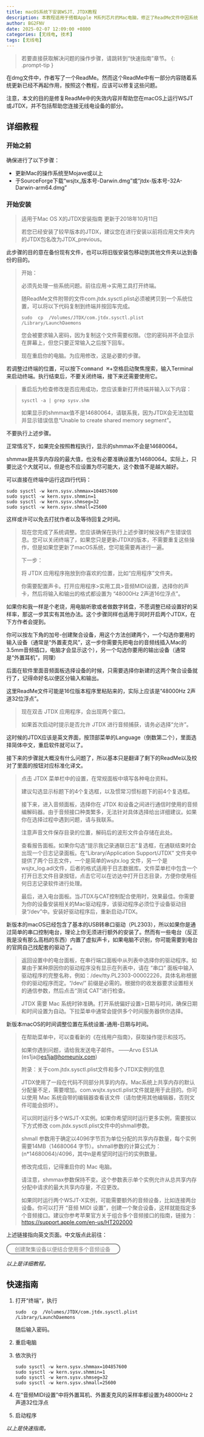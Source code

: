 ```yaml
---
title: macOS系统下安装WSJT、JTDX教程
description: 本教程适用于搭载Apple M系列芯片的Mac电脑，修正了ReadMe文件中因系统版本更新导致失效的内容
author: BG2FNV
date: 2025-02-07 12:09:00 +0800
categories: [无线电, 技术]
tags: [无线电]
---
```


> 若要直接获取解决问题的操作步骤，请跳转到“快速指南”章节。
{: .prompt-tip }

在dmg文件中，作者写了一个ReadMe。然而这个ReadMe中有一部分内容随着系统更新已经不再起作用，按照这个教程，应该可以修复这些问题。

注意，本文的目的是修复ReadMe中的失效内容并帮助您在macOS上运行WSJT或JTDX，并不包括帮助您连接无线电设备的部分。

## 详细教程

### 开始之前

确保进行了以下步骤：

- 更新Mac的操作系统至Mojave或以上
- 于SourceForge下载“wsjtx_版本号-Darwin.dmg”或“jtdx-版本号-32A-Darwin-arm64.dmg”

### 开始安装

> 适用于Mac OS X的JTDX安装指南
> 更新于2018年10月11日
> 
> 若您已经安装了较早版本的JTDX，建议您在进行安装以前将应用文件夹内的JTDX包名改为JTDX_previous。


此步骤的目的意在备份现有文件，也可以将旧版安装包移动到其他文件夹以达到备份的目的。

> 开始：
>
> 必须先处理一些系统问题。前往应用->实用工具打开终端。
>
> 随ReadMe文件附带的文件com.jtdx.sysctl.plist必须被拷贝到一个系统位置，可以将以下代码复制到终端并按回车完成。
>
> ```shell
> sudo  cp  /Volumes/JTDX/com.jtdx.sysctl.plist  /Library/LaunchDaemons
> ```
>
> 您会被要求输入密码，因为复制这个文件需要权限。（您的密码并不会显示在屏幕上，但您只要正常输入之后按下回车。
>
> 现在重启你的电脑。为应用修改，这是必要的步骤。


若调整过终端的位置，可以按下<kbd>command ⌘</kbd>+<kbd>空格</kbd>启动聚焦搜索，输入Terminal来启动终端。执行结束后，不要关闭终端，接下来还需要使用它。

> 重启后为检查修改是否应用成功，您应该重新打开终端并输入以下内容：
>
> ```shell
> sysctl -a | grep sysv.shm
> ```
> 
> 如果显示的shmmax值不是14680064，请联系我，因为JTDX会无法加载并显示错误信息“Unable to create shared memory segment”。

不要执行上述步骤。

正常情况下，如果完全按照教程执行，显示的shmmax不会是14680064。

shmmax是共享内存段的最大值，也没有必要准确设置为14680064。实际上，只要比这个大就可以，但是也不应设置为尽可能大，这个数值不是越大越好。

可以直接在终端中运行这四行代码：

```shell
sudo sysctl -w kern.sysv.shmmax=104857600
sudo sysctl -w kern.sysv.shmmin=1
sudo sysctl -w kern.sysv.shmseg=32
sudo sysctl -w kern.sysv.shmall=25600
```

这样或许可以免去打扰作者以及等待回复之时间。

> 现在您完成了系统调整。您应该确保在执行上述步骤时候没有产生错误信息。您可以关闭终端了，如果您只是更新JTDX的版本，不需要重复这些操作，但是如果您更新了macOS系统，您可能需要再进行一遍。
>
> 下一步：
>
> 将 JTDX 应用程序拖放到你喜欢的位置，比如“应用程序”文件夹。
>
> 你需要配置声卡。打开应用程序>实用工具>音频MIDI设置，选择你的声卡，然后将输入和输出的格式都设置为 “48000Hz 2声道16位浮点”。

如果你和我一样是个老烧，用电脑听歌或者做数字转盘，不愿调整已经设置好的采样率，那这一步其实有其他办法。这个步骤同样也适用于同时开启两个JTDX，在下方作者会提到。

你可以按左下角的加号-创建聚合设备，用这个方法创建两个，一个勾选你要用的输入设备（通常是“外置麦克风”，这一步你需要先把电台的音频线插入Mac的3.5mm音频插口，电脑才会显示这个），另一个勾选你要用的输出设备（通常是“外置耳机”，同理）

后面在软件里面音频面板选择设备的时候，只需要选择你新建的这两个聚合设备就行了，记得命好名以便区分输入和输出。

这里ReadMe文件可能是16位版本程序里粘贴来的，实际上应该是“48000Hz 2声道32位浮点”。

> 现在双击 JTDX 应用程序，会出现两个窗口。
>
> 如果首次启动时提示是否允许 JTDX 进行音频捕获，请务必选择“允许”。

这时候的JTDX应该是英文界面，按顶部菜单的Language（倒数第二个），里面选择简体中文，重启软件就可以了。

接下来的步骤就大概没有什么问题了，所以基本只是翻译了剩下的ReadMe以及校对了里面的按钮对应标准化译文。

> 点击 JTDX 菜单栏中的设置，在常规面板中填写各种电台资料。
>
> 建议勾选显示标题下的4个复选框，以及惯常习惯标题下的前4个复选框。
>
> 接下来，进入音频面板，选择你在 JTDX 和设备之间进行通信时使用的音频编解码器。由于音频接口种类繁多，无法针对具体选择给出详细建议。如果你在选择过程中遇到问题，请与我联系。
>
> 注意声音文件保存目录的位置，解码后的波形文件会存储在此处。
>
> 查看报告面板。如果你勾选“提示我记录通联日志”复选框，在通联结束时会出现一个日志记录面板。在“Library/Application Support/JTDX” 文件夹中提供了两个日志文件，一个是简单的wsjtx.log 文件，另一个是wsjtx_log.adi文件，后者的格式适用于日志数据库。文件菜单栏中包含一个打开日志文件目录按钮，点击它可以在访达中打开日志目录，方便你使用任何日志记录软件进行处理。
>
> 最后，进入电台面板。当JTDX与CAT控制配合使用时，效果最佳。你需要为你的设备安装相关的Mac驱动程序，该驱动程序必须位于设备驱动目录“/dev”中。安装好驱动程序后，重新启动JTDX。

新版本的macOS已经包含了基本的USB转串口驱动（PL2303），所以如果你是通过简单的串口控制电台，理论上你无须进行额外的安装了。然而有一些电台（反正我是没有那么高档的东西）内置了虚拟声卡，如果电脑不识别，你可能需要到电台的官网自己找配套的驱动了。

> 返回设置中的电台面板，在串行端口面板中从列表中选择你的驱动程序。如果由于某种原因你的驱动程序没有显示在列表中，请在 “串口” 面板中输入驱动程序的完整名称，例如：/dev/tty.PL2303-00002226，具体名称根据你的驱动程序而定。“/dev/” 前缀是必需的。根据你的收发器要求设置相关的通信参数，然后点击“测试 CAT”进行检查。
>
> JTDX 需要 Mac 系统时钟准确。打开系统偏好设置>日期与时间，确保日期和时间设置为自动。下拉菜单中通常会提供多个时间服务器供你选择。

新版本macOS的时间调整位置在系统设置-通用-日期与时间。

> 在帮助菜单中，可以查看新的《在线用户指南》，获取操作提示和技巧。
>
> 如果你遇到问题，请给我发送电子邮件。
> ——Arvo ES1JA (es1ja@es1ja@homeunix.com)
>
> 附录：关于com.jtdx.sysctl.plist文件和多个JTDX实例的信息
>
> JTDX使用了一段在代码不同部分共享的内存。Mac系统上共享内存的默认分配量不足，需要增加。com.wsjtx.sysctl.plist文件就是用于此目的。你可以使用 Mac 系统自带的编辑器查看该文件（请勿使用其他编辑器，否则文件可能会损坏）。
>
> 可以同时运行多个WSJT-X实例。如果你希望同时运行更多实例，需要按以下方式修改 com.jtdx.sysctl.plist文件中的shmall参数。
>
> shmall 参数用于确定以4096字节页为单位分配的共享内存数量，每个实例需要14MB（14680064 字节）。shmall参数的计算公式为：(n*14680064)/4096，其中n是希望同时运行的实例数量。
>
> 修改完成后，记得重启你的 Mac 电脑。
>
> 请注意，shmmax参数保持不变。这个参数表示单个实例允许从总共享内存分配中请求的最大共享内存量，不应更改。
>
> 如果同时运行两个WSJT-X实例，可能需要额外的音频设备，比如连接两台设备。你可以打开 “音频 MIDI 设置”，创建一个聚合设备，这样就能指定多个音频接口。建议你参考苹果官方关于组合多个音频接口的指南，链接为：
> https://support.apple.com/en-us/HT202000


上述链接指向英文页面。中文版点此前往：

<a href="https://support.apple.com/zh-cn/102171" target="_blank" style="text-decoration: none; background: transparent; border: 2px solid gray; color: gray; padding: 2px 20px; border-radius: 50px; display: inline-block; text-align: center;">创建聚集设备以便结合使用多个音频设备 </a>

*以上是详细教程。*

## 快速指南

1. 打开“终端”，执行

   ```shell
   sudo  cp  /Volumes/JTDX/com.jtdx.sysctl.plist  /Library/LaunchDaemons
   ```

   随后输入密码。

2. 重启电脑

3. 依次执行

   ```shell
   sudo sysctl -w kern.sysv.shmmax=104857600
   sudo sysctl -w kern.sysv.shmmin=1
   sudo sysctl -w kern.sysv.shmseg=32
   sudo sysctl -w kern.sysv.shmall=25600
   ```

4. 在“音频MIDI设置”中将外置耳机、外置麦克风的采样率都设置为48000Hz 2声道32位浮点

5. 启动程序

*以上是快速指南。*